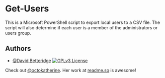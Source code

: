 # Get-Users
This is a Microsoft PowerShell script to export local users to a CSV file.  The script will also determine if each user is a member of the administrators or users group.
## Authors
- [@David Betteridge](https://www.github.com/dpbetteridge)
[![GPLv3 License](https://img.shields.io/badge/License-GPL%20v3-yellow.svg)](https://opensource.org/licenses/)

Check out [@octokatherine](https://www.github.com/octokatherine).  Her work at [readme.so](https://readme.so) is awesome!
